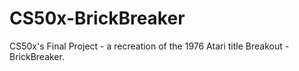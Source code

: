 # CS50x-BrickBreaker
CS50x's Final Project - a recreation of the 1976 Atari title Breakout - BrickBreaker.
